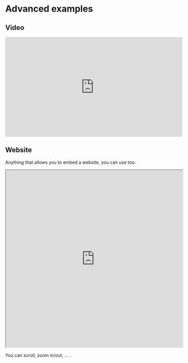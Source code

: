 # Advanced examples

## Video

<iframe 
    width="560" 
    height="315" 
    src="https://www.youtube.com/embed/sGF6bOi1NfA?si=YtSJFaGVxvQMmrNZ" 
    title="YouTube video player" 
    frameborder="0" 
    allow="accelerometer; autoplay; clipboard-write; encrypted-media; gyroscope; picture-in-picture; web-share" 
    allowfullscreen>
</iframe>

## Website

Anything that allows you to embed a website, you can use too:

<iframe
    src="https://www.google.com/maps/embed?pb=!1m28!1m12!1m3!1d5018.051311095338!2d3.700269598821751!3d51.03414688375593!2m3!1f0!2f0!3f0!3m2!1i1024!2i768!4f13.1!4m13!3e6!4m5!1s0x47c373dfecba42a1%3A0x967548ec6ae567f6!2sGent%20Sint%20Pieters%20Station%2C%20Koningin%20Maria%20Hendrikaplein%2C%20Ghent!3m2!1d51.036234!2d3.7108572!4m5!1s0x47c373d974e7039b%3A0x2b5e1bf81b807f8c!2sHOGENT%20campus%20Schoonmeersen%2C%20Valentin%20Vaerwyckweg%201%2C%209000%20Gent!3m2!1d51.0330995!2d3.7030491999999997!5e0!3m2!1sen!2sbe!4v1697794155393!5m2!1sen!2sbe"
    width="560"
    height="560"
    referrerpolicy="no-referrer-when-downgrade">
</iframe>

You can scroll, zoom in/out, ... .
